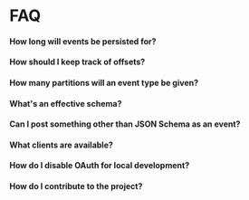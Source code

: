 # FAQ


#### How long will events be persisted for?

#### How should I keep track of offsets?

#### How many partitions will an event type be given?

#### What's an effective schema?

#### Can I post something other than JSON Schema as an event?

#### What clients are available?

#### How do I disable OAuth for local development?

#### How do I contribute to the project?